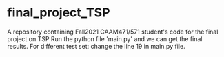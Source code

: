 # final_project_TSP
A repository containing Fall2021 CAAM471/571 student's code for the final project on TSP
Run the python file 'main.py' and we can get the final results.
For different test set: change the line 19 in main.py file.
